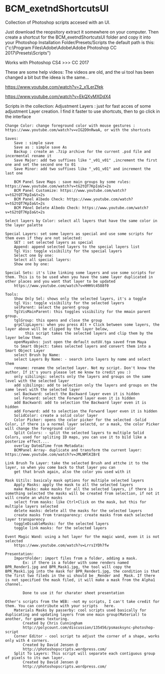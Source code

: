 # BCM_exetndShortcutsUI
Collection of Photoshop scripts accesed with an UI. 

Just download the reopsitory extract it somewhere on your computer. Then create a shortcut for the BCM_exetndShortcutsUI folder and copy it
into your Photoshop Installation Folder/Presets/Scripts the default path is this:("c:\Program Files\Adobe\Adobe\Adobe Photoshop CC 2017\Presets\Scripts")

Works with Photoshop CS4 >>> CC 2017

These are some help videos:
The videos are old, and the ui tool has been changed a bit but the ideea is the same...

https://www.youtube.com/watch?v=2_x1LerZfek

https://www.youtube.com/watch?v=EkQXvMXDdX4


Scripts in the collection:
	Adjustment Layers : just for fast acces of some adjustment Layer creation. I find it faster to use shortcuts, then to go click in the interface
	
	Change Color: change foreground color with mouse gestures : https://www.youtube.com/watch?v=vIG2D9nRwaA, or with the shortcuts

	Saves:
		Save : simple save
		Save as : simple save As
		Backup : create an .7zip archive for the current .psd file and incermental rename it
		Save Major: add two suffixes like "_v01_v01" ,increment the first one and set the second one to 01
		Save Minor: add two suffixes like "_v01_v01" and increment the last one

		BCM Panel Save Maps : save main groups by some rules: https://www.youtube.com/watch?v=tG2tQT7KpIo&t=2s
		BCM Panel Customize: https://www.youtube.com/watch?v=tG2tQT7KpIo&t=2s
		BCM Panel Albedo Check: https://www.youtube.com/watch?v=tG2tQT7KpIo&t=2s
		BCM PAnel Delete Albedo Check: https://www.youtube.com/watch?v=tG2tQT7KpIo&t=2s

	Select layers by Color: select all layers that have the same color in the layer palette

	Special Layers: set some layers as special and use some scripts for them even if they are not selected:
		SET : set selected layers as special
		Append: append selected layers to the special layers list
		Tgl Vis: toggle visibility for the special layers
		Select one by one: 
		Select all special layers:
		Show one by one:

	Special Sets: it's like linking some layers and use some scripts for them. This is to be used when you have the same layer duplicated in other places and you want that layer to be updated
		https://www.youtube.com/watch?v=HHHVc4588f0

	Tools:
		Show Only Sel: shows only the selected layers, it's a toggle
		tgl Vis: toggle visibility for the selected layers
		selParent: select the parent group
		TglVisMainParent: this toggles visibility for the mmain parent group.
		tglGroup: this opens and close the group
		grpClipLayers: when you press Alt + Click between some layers, the layer above will be clipped by the layer below,
			 this script takes the selected layers and clip them by the layer below them.
		openMayaUvs: just open the default outUV.tga saved from Maya
		to Smart Object: takes selected layers and convert them into a Smart Object Layer
		select Brush by Name:
		select Layers By Name: - search into layers by name and select them
		rename: rename the selected layer. Not my script. Don't know the author. If it's yours please let me know to credit you :)
		only sibilings: selects only the layers and groups on the same level with the selected layer
		add sibilings: add to selection only the layers and groups on the same level with the selected layer
		sel Backward: select the Backward layer even it is hidden
		sel Forward: select the Forward layer even it is hidden
		add Backward: add to selection the Backward layer even it is hidden
		add Forward: add to selection the Forward layer even it is hidden
		SolidColor: create a solid color layer
		Color Picker: opens the color picker for the selected -Solid Color, if there is a normal layer selectd, or a mask, the color Picker will change the foreground color
		Split Colors: - split the selected layers to multiple Solid Colors, used for spliting ID maps, you can use it to bild like a posterize effect.... 
		overlay Date&Time from Metadata: 
		BCMPanel Array- duplicate and transform the current layer: https://www.youtube.com/watch?v=JMLNMlKIBrE

	Link Brush To Layer: take the selected Brush and attche it to the layer, so when you come back to that layer you can 
		get that brush again, also the color you used with it

	Mask Uitils: basicaly mask options for multiple selected layers
		Apply Masks: apply the mask to all the selected layers
		make Masks: make masks for all the selected layers, if there is something selected the masks will be created from selection, if not it will create an white masks
		select from masks: like Ctrl+Click on the mask, but this for multiple layers selected
		delete masks: delete all the masks for the selected layers
		create masks from transparency: create masks from each selected layer transparency
		toggleDisableMasks: for the selected layers
		toggle link masks: for the selected layers

	Event Magic Wand: using a hot layer for the magic wand, even it is not selected
		https://www.youtube.com/watch?v=Lrrs1YDh7fw

	Presentation: 
		ImportFolder: import files from a folder, adding a mask. 
			Ex: if there is a folder with some renders named BPR_Render1.jpg and BPR_Mask1.jpg, the tool will copy the BPR_Mask1.jpg into the mask for BPR_Render1.jpg, the condition is that the first two fileds in the ui should be _Render and _Mask. If there is not specified the mask filed, it will make a mask from the Alpha1 channel.

			Done to use it for charater sheet presentation

	Other's scripts from the WEB: -not my scripts, I can't take credit for them. You can contribute with your scripts 	here.
		Materials Masks by passerby: cool scripts used basically for duplicating and updating layers from one main group(Material) to another, for games texturing. 
			Created by Chris Cunningham
			http://polycount.com/discussion/135456/psmasksync-photoshop-script
		Corner Editor - cool script to adjust the corner of a shape, works only with 4 corners. 
			Created by David Jensen @
			http://photoshopscripts.wordpress.com/
		Split To Layers: This script will separate each contiguous group of pixels to its own layer.
			Created by David Jensen @
			http://photoshopscripts.wordpress.com/











